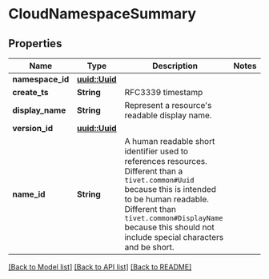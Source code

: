 # CloudNamespaceSummary

## Properties

Name | Type | Description | Notes
------------ | ------------- | ------------- | -------------
**namespace_id** | [**uuid::Uuid**](uuid::Uuid.md) |  | 
**create_ts** | **String** | RFC3339 timestamp | 
**display_name** | **String** | Represent a resource's readable display name. | 
**version_id** | [**uuid::Uuid**](uuid::Uuid.md) |  | 
**name_id** | **String** | A human readable short identifier used to references resources. Different than a `tivet.common#Uuid` because this is intended to be human readable. Different than `tivet.common#DisplayName` because this should not include special characters and be short. | 

[[Back to Model list]](../README.md#documentation-for-models) [[Back to API list]](../README.md#documentation-for-api-endpoints) [[Back to README]](../README.md)


